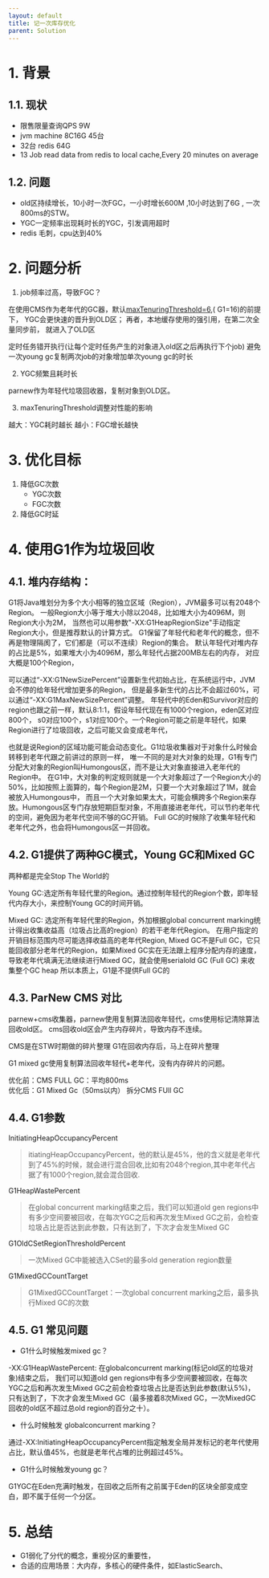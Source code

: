 ```yaml
---
layout: default
title: 记一次库存优化
parent: Solution
---
```


# 1. 背景

## 1.1. 现状

- 限售限量查询QPS 9W
- jvm machine 8C16G 45台
- 32台 redis 64G
- 13 Job read data from redis to local cache,Every 20 minutes on average

## 1.2. 问题

- old区持续增长，10小时一次FGC，一小时增长600M ,10小时达到了6G , 一次800ms的STW。
- YGC一定频率出现耗时长的YGC，引发调用超时
- redis 毛刺，cpu达到40%

# 2. 问题分析

1. job频率过高，导致FGC？

在使用CMS作为老年代的GC器，默认[maxTenuringThreshold=6](https://docs.oracle.com/javase/8/docs/technotes/tools/unix/java.html#BABFAFAE),(
G1=16)的前提下，
YGC会更快速的晋升到OLD区； 再者，本地缓存使用的强引用，在第二次全量同步前，
就进入了OLD区

定时任务错开执行(让每个定时任务产生的对象进入old区之后再执行下个job)
避免一次young gc复制两次job的对象增加单次young gc的时长

2. YGC频繁且耗时长

parnew作为年轻代垃圾回收器，复制对象到OLD区。

3. maxTenuringThreshold调整对性能的影响

越大：YGC耗时越长
越小：FGC增长越快

# 3. 优化目标

1. 降低GC次数
    - YGC次数
    - FGC次数
2. 降低GC时延

# 4. 使用G1作为垃圾回收

## 4.1. 堆内存结构：

G1将Java堆划分为多个大小相等的独立区域（Region），JVM最多可以有2048个Region。
一般Region大小等于堆大小除以2048，比如堆大小为4096M，则Region大小为2M，
当然也可以用参数"-XX:G1HeapRegionSize"手动指定Region大小，但是推荐默认的计算方式。
G1保留了年轻代和老年代的概念，但不再是物理隔阂了，它们都是（可以不连续）Region的集合。
默认年轻代对堆内存的占比是5%，如果堆大小为4096M，那么年轻代占据200MB左右的内存，
对应大概是100个Region，

可以通过“-XX:G1NewSizePercent”设置新生代初始占比，在系统运行中，JVM会不停的给年轻代增加更多的Region，
但是最多新生代的占比不会超过60%，可以通过“-XX:G1MaxNewSizePercent”调整。
年轻代中的Eden和Survivor对应的region也跟之前一样，默认8:1:1，假设年轻代现在有1000个region，eden区对应800个，
s0对应100个，s1对应100个。一个Region可能之前是年轻代，如果Region进行了垃圾回收，之后可能又会变成老年代，

也就是说Region的区域功能可能会动态变化。G1垃圾收集器对于对象什么时候会转移到老年代跟之前讲过的原则一样，
唯一不同的是对大对象的处理，G1有专门分配大对象的Region叫Humongous区，而不是让大对象直接进入老年代的Region中。
在G1中，大对象的判定规则就是一个大对象超过了一个Region大小的50%，比如按照上面算的，每个Region是2M，只要一个大对象超过了1M，就会被放入Humongous中，
而且一个大对象如果太大，可能会横跨多个Region来存放。Humongous区专门存放短期巨型对象，不用直接进老年代，可以节约老年代的空间，避免因为老年代空间不够的GC开销。
Full GC的时候除了收集年轻代和老年代之外，也会将Humongous区一并回收。

## 4.2. G1提供了两种GC模式，Young GC和Mixed GC

两种都是完全Stop The World的

Young GC:选定所有年轻代里的Region。通过控制年轻代的Region个数，即年轻代内存大小，来控制Young GC的时间开销。

Mixed GC: 选定所有年轻代里的Region，外加根据global concurrent marking统计得出收集收益高（垃圾占比高的region）的若干老年代Region。
在用户指定的开销目标范围内尽可能选择收益高的老年代Region,
Mixed GC不是Full GC，它只能回收部分老年代的Region，如果Mixed GC实在无法跟上程序分配内存的速度，
导致老年代填满无法继续进行Mixed GC，就会使用serialold GC (Full GC) 来收集整个GC heap
所以本质上，G1是不提供Full GC的

## 4.3. ParNew CMS 对比

parnew+cms收集器，parnew使用复制算法回收年轻代，cms使用标记清除算法回收old区。
cms回收old区会产生内存碎片，导致内存不连续。

CMS是在STW时期做的碎片整理
G1在回收内存后，马上在碎片整理

G1 mixed gc使用复制算法回收年轻代+老年代，没有内存碎片的问题。

优化前：CMS FULL GC：平均800ms             
优化后：G1 Mixed Gc（50ms以内） 拆分CMS FUll GC

## 4.4. G1参数

InitiatingHeapOccupancyPercent

> itiatingHeapOccupancyPercent，他的默认是45%，他的含义就是老年代到了45%的时候，就会进行混合回收,比如有2048个region,其中老年代占据了有1000个region,就会混合回收.



G1HeapWastePercent
> 在global concurrent marking结束之后，我们可以知道old gen regions中有多少空间要被回收，在每次YGC之后和再次发生Mixed
> GC之前，会检查垃圾占比是否达到此参数，只有达到了，下次才会发生Mixed GC

G1OldCSetRegionThresholdPercent

> 一次Mixed GC中能被选入CSet的最多old generation region数量

G1MixedGCCountTarget

> G1MixedGCCountTarget：一次global concurrent marking之后，最多执行Mixed GC的次数

## 4.5. G1 常见问题

- G1什么时候触发mixed gc？

-XX:G1HeapWastePercent: 在globalconcurrent marking(标记old区的垃圾对象)结束之后，
我们可以知道old gen regions中有多少空间要被回收，在每次YGC之后和再次发生Mixed GC之前会检查垃圾占比是否达到此参数(默认5%)，
只有达到了，下次才会发生Mixed GC（最多接着8次Mixed GC，一次MixedGC 回收的old区不超过总old region的百分之十）。

- 什么时候触发 globalconcurrent marking？

通过-XX:InitiatingHeapOccupancyPercent指定触发全局并发标记的老年代使用占比，默认值45%，也就是老年代占堆的比例超过45%。

- G1什么时候触发young gc？

G1YGC在Eden充满时触发，在回收之后所有之前属于Eden的区块全部变成空白，即不属于任何一个分区。

# 5. 总结

- G1弱化了分代的概念，重视分区的重要性，
- 合适的应用场景：大内存，多核心的硬件条件，如ElasticSearch、